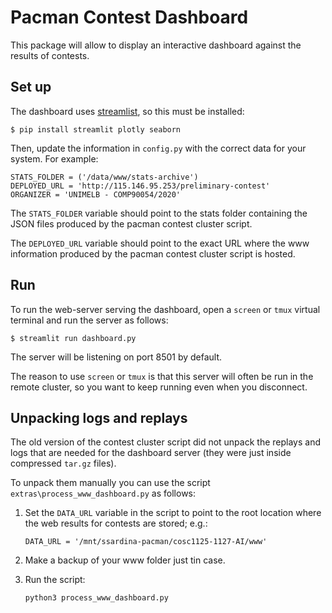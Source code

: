 # Pacman Contest Dashboard

This package will allow to display an interactive dashboard against the results of contests.

## Set up

The dashboard uses [streamlist](https://streamlit.io/), so this must be installed:

```shell
$ pip install streamlit plotly seaborn
```

Then, update the information in `config.py` with the correct data for your system. For example:

```shell
STATS_FOLDER = ('/data/www/stats-archive')
DEPLOYED_URL = 'http://115.146.95.253/preliminary-contest'
ORGANIZER = 'UNIMELB - COMP90054/2020'
```

The `STATS_FOLDER` variable should point to the stats folder containing the JSON files produced by the pacman contest cluster script.

The `DEPLOYED_URL` variable should point to the exact URL where the www information produced by the pacman contest cluster script is hosted.

## Run

To run the web-server serving the dashboard,  open a `screen` or `tmux` virtual terminal and run the server as follows:

```shell
$ streamlit run dashboard.py
```

The server will be listening on port 8501 by default.

The reason to use `screen` or `tmux` is that this server will often be run in the remote cluster, so you want to keep running even when you disconnect.

## Unpacking logs and replays

The old version of the contest cluster script did not unpack the replays and logs that are needed for the dashboard server (they were just inside compressed `tar.gz` files).

To unpack them manually you can use the script `extras\process_www_dashboard.py` as follows:

1. Set the `DATA_URL` variable in the script to point to the root location where the web results for contests are stored; e.g.:

    ```shell
    DATA_URL = '/mnt/ssardina-pacman/cosc1125-1127-AI/www'
    ```

2. Make a backup of your www folder just tin case.
3. Run the script:

    ```shell
    python3 process_www_dashboard.py
    ```